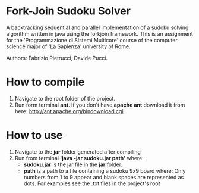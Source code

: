 # Fork-Join Sudoku Solver

A backtracking sequential and parallel implementation of a sudoku solving algorithm written in java using the forkjoin framework. This is an assignment for the 'Programmazione di Sistemi Multicore' course of the computer science major of 'La Sapienza' university of Rome.

Authors: Fabrizio Pietrucci, Davide Pucci.

# How to compile
  1. Navigate to the root folder of the project.
  2. Run form terminal **ant**. If you don't have **apache ant** download it from here: http://ant.apache.org/bindownload.cgi.

# How to use
  1. Navigate to the **jar** folder generated after compiling
  2. Run from terminal **'java -jar sudoku.jar path'** where:
      - **sudoku.jar** is the jar file in the **jar** folder.
      - **path** is a path to a file containing a sudoku 9x9 board where: Only numbers from 1 to 9 appear and blank spaces are represented as dots. For examples see the .txt files in the project's root
